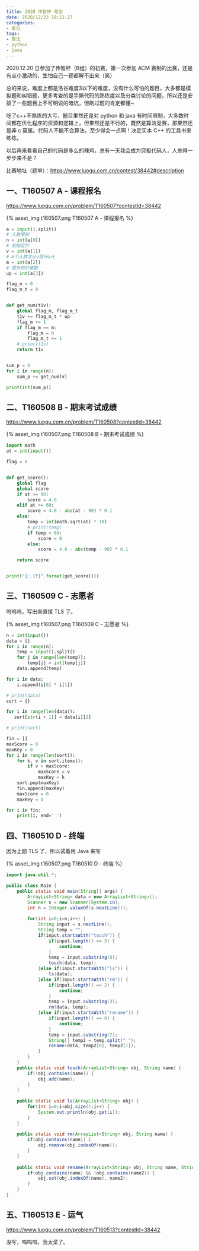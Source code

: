 ```yaml
---
title: 2020 传智杯 笔记
date: 2020/12/23 19:21:27
categories:
- 笔记
tags:
- 算法
- python
- java
---
```


2020.12.20 日参加了传智杯（B组）的初赛，第一次参加 ACM 赛制的比赛，还是有点小激动的，生怕自己一题都解不出来（笑）

总的来说，难度上都是洛谷难度3以下的难度，没有什么可怕的题目，大多都是模拟题和纠错题，更多考查的是手撕代码的熟练度以及分类讨论的问题，所以还是安排了一些题目上不可明说的暗坑，但刷过题的肯定都懂~

吃了c++不熟练的大亏，题目果然还是对 python 和 java 有时间限制，大多数时间都在优化程序的资源和逻辑上，但果然还是不行的，既然是算法竞赛，那果然还是非 c 莫属。代码人不能不会算法，至少得会一点啊！决定买本 C++ 的工具书来练练。

<!-- more -->

以后再来看看自己的代码是多么的辣鸡，总有一天我会成为究极代码人，人总得一步步来不是？

比赛地址（题单）：https://www.luogu.com.cn/contest/38442#description

## 一、T160507 A - 课程报名

https://www.luogu.com.cn/problem/T160507?contestId=38442

{% asset_img t160507.png  T160507 A - 课程报名 %}

```python
a = input().split()
# 人数限制
n = int(a[0])
# 初始定价
v = int(a[1])
# m个人数会让v提升a元
m = int(a[2])
# 提升的价格数
up = int(a[3])

flag_m = 0
flag_m_t = 0


def get_num(t1v):
    global flag_m, flag_m_t
    t1v += flag_m_t * up
    flag_m += 1
    if flag_m == m:
        flag_m = 0
        flag_m_t += 1
    # print(t1v)
    return t1v


sum_p = 0
for i in range(n):
    sum_p += get_num(v)

print(int(sum_p))
```

## 二、T160508 B - 期末考试成绩

https://www.luogu.com.cn/problem/T160508?contestId=38442

{% asset_img t160507.png  T160508 B - 期末考试成绩 %}

```python
import math
at = int(input())

flag = 0


def get_score():
    global flag
    global score
    if at >= 90:
        score = 4.0
    elif at >= 60:
        score = 4.0 - abs(at - 90) * 0.1
    else:
        temp = int(math.sqrt(at) * 10)
        # print(temp)
        if temp < 60:
            score = 0
        else:
            score = 4.0 - abs(temp - 90) * 0.1

    return score


print("{:.1f}".format(get_score()))
```

## 三、T160509 C - 志愿者

呜呜呜，写出来直接 TLS 了。

{% asset_img t160507.png  T160509 C - 志愿者 %}

```python
n = int(input())
data = []
for i in range(n):
    temp = input().split()
    for j in range(len(temp)):
        temp[j] = int(temp[j])
    data.append(temp)

for i in data:
    i.append(i[0] * i[1])

# print(data)
sort = {}

for i in range(len(data)):
   sort[str(i + 1)] = data[i][2]

# print(sort)

fin = []
maxScore = 0
maxKey = 0
for i in range(len(sort)):
    for k, v in sort.items():
        if v > maxScore:
            maxScore = v
            maxKey = k
    sort.pop(maxKey)
    fin.append(maxKey)
    maxScore = 0
    maxKey = 0

for i in fin:
    print(i, end=' ')
```

## 四、T160510 D - 终端

因为上题 TLS 了，所以试着用 Java 来写

{% asset_img t160507.png  T160510 D - 终端 %}

```Java
import java.util.*;

public class Main {
	public static void main(String[] args) {
		ArrayList<String> data = new ArrayList<String>();
		Scanner s = new Scanner(System.in);
		int n = Integer.valueOf(s.nextLine());
		
		for(int i=0;i<n;i++) {
			String input = s.nextLine();
			String temp = "";
			if(input.startsWith("touch")) {
				if(input.length() == 5) {
					continue;
				}
				temp = input.substring(6);
				touch(data, temp);
			}else if(input.startsWith("ls")) {
				ls(data);
			}else if(input.startsWith("rm")) {
				if(input.length() == 2) {
					continue;
				}
				temp = input.substring(3);
				rm(data, temp);
			}else if(input.startsWith("rename")) {
				if(input.length() == 6) {
					continue;
				}
				temp = input.substring(7);
				String[] temp2 = temp.split(" ");
				rename(data, temp2[0], temp2[1]);
			}
		}
	}	
	public static void touch(ArrayList<String> obj, String name) {
		if(!obj.contains(name)) {
			obj.add(name);
		}
	}
	
	public static void ls(ArrayList<String> obj) {
		for(int i=0;i<obj.size();i++) {
			System.out.println(obj.get(i));
		}
	}
	
	public static void rm(ArrayList<String> obj, String name) {
		if(obj.contains(name)) {
			obj.remove(obj.indexOf(name));
		}
	}
	
	public static void rename(ArrayList<String> obj, String name, String name2) {
		if(obj.contains(name) && !obj.contains(name2)) {
			obj.set(obj.indexOf(name), name2);
		}
	}
}
```

## 五、T160513 E - 运气

https://www.luogu.com.cn/problem/T160513?contestId=38442

没写，呜呜呜，我太菜了。